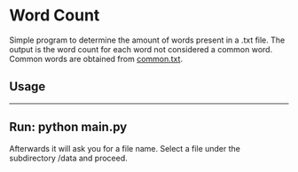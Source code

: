 # Word Count

Simple program to determine the amount of words present in a .txt file.
The output is the word count for each word not considered a common word.
Common words are obtained from [common.txt](data/common.txt).

## Usage

---------
Run: python main.py
---------

Afterwards it will ask you for a file name. Select a file under the subdirectory
/data and proceed.
